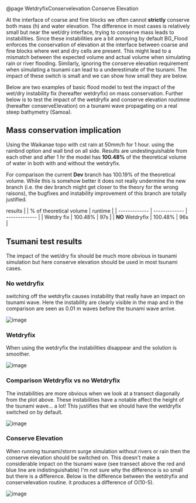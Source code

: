 @page WetdryfixConservelevation Conserve Elevation


At the interface of coarse and fine blocks we often cannot **strictly** conserve both mass (h) and water elevation. The difference in most cases is relatively small but near the wet/dry interface, trying to conserve mass leads to instabilities. Since these instabilities are a bit annoying by default BG_Flood enforces the conservation of elevation at the interface between coarse and fine blocks where wet and dry cells are present. This might lead to a mismatch between the expected volume and actual volume when simulating rain or river flooding. Similarly, ignoring the conserve elevation requirement when simulating a tsunami can lead to a underestimate of the tsunami. The impact of these switch is small and we can show how small they are below.

Below are two examples of basic flood model to test the impact of the wet/dry instability fix (hereafter wetdryfix) on mass conservation. Further below is to test the impact of the wetdryfix and conserve elevation routimne (hereafter conserveElevation) on a tsunami wave propagating on a real steep bathymetry (Samoa).



## Mass conservation implication
Using the Waikanae topo with cst rain at 50mm/h for 1 hour. using the rainbnd option and wall bnd on all side.
Results are undestinguishable from each other and after 1 hr the model has **100.48%** of the theoretical volume of water in both with and without the wetdryfix.  

For comparison the current **Dev** branch has 100.19% of the theoretical volume. While this is somehow better it does not really undermine the new branch (i.e. the dev branch might get closer to the theory for the wrong raisons), the bugfixes and instability improvement of this branch are totally justified. 

results
|   | % of theoretical volume | runtime |
| ------------- | ------------- | ------------- |
| Wetdry fix  | 100.48%  | 97s  |
| **NO** Wetdryfix  | 100.48%  | 96s  |


## Tsumani test results

The impact of the wet/dry fix should be much more obvious in tsunami simulation but here conserve elevation should be used in most tsunami cases.

### No wetdryfix
switching off the wetdryfix causes instability that really have an impact on tsunami wave. Here the instability are clearly visible in the map and in the comparison are seen as 0.01 m waves before the tsunami wave arrive.

![image](https://user-images.githubusercontent.com/3713631/213352941-31b5ff25-ca1e-4b80-b0d4-cba7d1aa5496.png)

### Wetdryfix
When using the wetdryfix the instabilities disappear and the solution is smoother.

![image](https://user-images.githubusercontent.com/3713631/213353179-2d7c133b-057d-4fe9-9abc-d0a02fb64dcb.png)

### Comparison Wetdryfix vs no Wetdryfix
The instabilities are more obvious when we look at a transect diagonally from the plot above. These instabilities have a notable affect the height of the tsunami wave... a lot! This justifies that we should have the wetdryfix switched on by default.

![image](https://user-images.githubusercontent.com/3713631/213353988-e17c1dac-4f68-485b-a9c3-aa8f3baee954.png)


### Conserve Elevation
When running tsunami/storm surge simulation without rivers or rain then the conserve elevation should be switched on. This doesn't make a considerable impact on the tsunami wave (see transect above the red and blue line are indistinguishable) I'm not sure why the difference is so small but there is a difference. Below is the difference between the wetdryfix and conservelevation routine. it produces a difference of O(10-5).

 
![image](https://user-images.githubusercontent.com/3713631/213354080-d71a6e49-7085-41ed-93d6-2afb724cac10.png)



